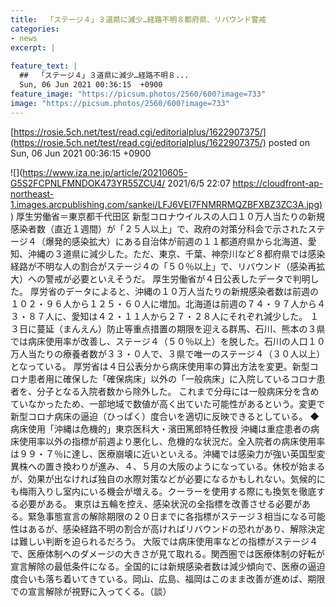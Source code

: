 ```yaml
---
title:  「ステージ４」３道県に減少…経路不明８都府県、リバウンド警戒  
categories:
- news
excerpt: |
  
feature_text: |
  ##  「ステージ４」３道県に減少…経路不明８...
  Sun, 06 Jun 2021 00:36:15  +0900
feature_image: "https://picsum.photos/2560/600?image=733"
image: "https://picsum.photos/2560/600?image=733"
---
```


[https://rosie.5ch.net/test/read.cgi/editorialplus/1622907375/](https://rosie.5ch.net/test/read.cgi/editorialplus/1622907375/)
posted on Sun, 06 Jun 2021 00:36:15  +0900

<!--more-->

![](https://www.iza.ne.jp/article/20210605-G5S2FCPNLFMNDOK473YR55ZCU4/ 2021/6/5 22:07 [https://cloudfront-ap-northeast-1.images.arcpublishing.com/sankei/LFJ6VEI7FNMRRMQZBFXBZ3ZC3A.jpg)](https://cloudfront-ap-northeast-1.images.arcpublishing.com/sankei/LFJ6VEI7FNMRRMQZBFXBZ3ZC3A.jpg)) 厚生労働省＝東京都千代田区 新型コロナウイルスの人口１０万人当たりの新規感染者数（直近１週間）が「２５人以上」で、政府の対策分科会で示されたステージ４（爆発的感染拡大）にある自治体が前週の１１都道府県から北海道、愛知、沖縄の３道県に減少した。ただ、東京、千葉、神奈川など８都府県では感染経路が不明な人の割合がステージ４の「５０％以上」で、リバウンド（感染再拡大）への警戒が必要といえそうだ。 厚生労働省が４日公表したデータで判明した。 厚労省のデータによると、沖縄の１０万人当たりの新規感染者数は前週の１０２・９６人から１２５・６０人に増加。北海道は前週の７４・９７人から４３・８７人に、愛知は４２・１１人から２７・２８人にそれぞれ減少した。 １３日に蔓延（まんえん）防止等重点措置の期限を迎える群馬、石川、熊本の３県では病床使用率が改善し、ステージ４（５０％以上）を脱した。石川の人口１０万人当たりの療養者数が３３・０人で、３県で唯一のステージ４（３０人以上）となっている。 厚労省は４日公表分から病床使用率の算出方法を変更。新型コロナ患者用に確保した「確保病床」以外の「一般病床」に入院しているコロナ患者を、分子となる入院者数から除外した。 これまで分母には一般病床分を含めていなかったため、一部地域で数値が高く出ていた可能性があるという。変更で新型コロナ病床の逼迫（ひっぱく）度合いを適切に反映できるとしている。 ◆病床使用「沖縄は危機的」東京医科大・濱田篤郎特任教授 沖縄は重症患者の病床使用率以外の指標が前週より悪化し、危機的な状況だ。全入院者の病床使用率は９９・７％に達し、医療崩壊に近いといえる。沖縄では感染力が強い英国型変異株への置き換わりが進み、４、５月の大阪のようになっている。休校が始まるが、効果が出なければ独自の水際対策などが必要になるかもしれない。気候的にも梅雨入りし室内にいる機会が増える。クーラーを使用する際にも換気を徹底する必要がある。 東京は五輪を控え、感染状況の全指標を改善させる必要がある。緊急事態宣言の解除期限の２０日までに各指標がステージ３相当になる可能性はあるが、感染経路不明の割合が高ければリバウンドの恐れがあり、解除決定は難しい判断を迫られるだろう。 大阪では病床使用率などの指標がステージ４で、医療体制へのダメージの大きさが見て取れる。関西圏では医療体制の好転が宣言解除の最低条件になる。全国的には新規感染者数は減少傾向で、医療の逼迫度合いも落ち着いてきている。岡山、広島、福岡はこのまま改善が進めば、期限での宣言解除が視野に入ってくる。（談）
